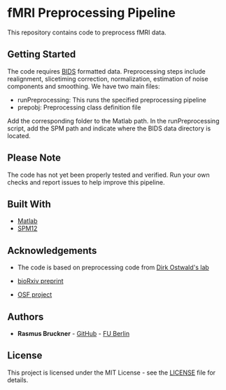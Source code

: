 # fMRI Preprocessing Pipeline

This repository contains code to preprocess fMRI data.

## Getting Started

The code requires [BIDS](http://bids.neuroimaging.io) formatted data. Preprocessing steps include realignment, slicetiming correction, normalization, estimation of noise components and smoothing. We have two main files:

* runPreprocessing: This runs the specified preprocessing pipeline
* prepobj: Preprocessing class definition file

Add the corresponding folder to the Matlab path. In the runPreprocessing script, add the SPM path and indicate where the BIDS data directory is located. 

## Please Note

The code has not yet been properly tested and verified. Run your own checks and report issues to help improve this pipeline. 

## Built With

* [Matlab](https://de.mathworks.com/products/matlab.html)
* [SPM12](https://www.fil.ion.ucl.ac.uk/spm/software/spm12/)

## Acknowledgements

* The code is based on preprocessing code from [Dirk Ostwald's lab](https://www.ipsy.ovgu.de/Institut/Abteilungen+des+Institutes/Methodenlehre+I+_+Experimentelle+und+Neurowissenschaftliche+Psychologie/Team.html)

* [bioRxiv preprint](https://www.biorxiv.org/content/10.1101/253047v1)
* [OSF project](https://osf.io/hkevu/)

## Authors

* **Rasmus Bruckner** - [GitHub](https://github.com/rasmusbruckner) - [FU Berlin](https://www.ewi-psy.fu-berlin.de/en/einrichtungen/arbeitsbereiche/neural_dyn_of_vis_cog/learning-lab/team/bruckner/index.html)

## License

This project is licensed under the MIT License - see the [LICENSE](LICENSE) file for details.
